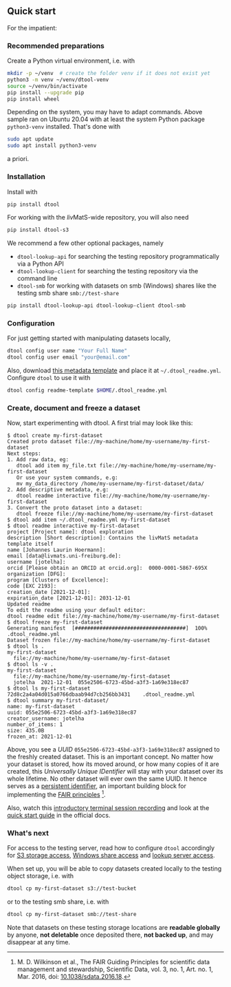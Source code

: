 ## Quick start

For the impatient:

### Recommended preparations

Create a Python virtual environment, i.e. with

```bash
mkdir -p ~/venv  # create the folder venv if it does not exist yet
python3 -m venv ~/venv/dtool-venv
source ~/venv/bin/activate
pip install --upgrade pip
pip install wheel 

```

Depending on the system, you may have to adapt commands. 
Above sample ran on Ubuntu 20.04 with at least the system Python package
`python3-venv` installed. That's done with

```bash
sudo apt update
sudo apt install python3-venv
```

a priori.

### Installation

Install with 

```bash
pip install dtool
```

For working with the *liv*MatS-wide repository, you will also need

```bash
pip install dtool-s3
```

We recommend a few other optional packages, namely

* `dtool-lookup-api` for searching the testing repository programmatically via a Python API
* `dtool-lookup-client` for searching the testing repository via the command line
* `dtool-smb` for working with datasets on smb (Windows) shares like the testing smb share `smb://test-share`

```bash
pip install dtool-lookup-api dtool-lookup-client dtool-smb
```

### Configuration

For just getting started with manipulating datasets locally, 

```bash
dtool config user name "Your Full Name"
dtool config user email "your@email.com"
```

Also, download [this metadata template](../../samples/dtool_readme.yml)
and place it at `~/.dtool_readme.yml`. Configure `dtool` to use it with

```bash
dtool config readme-template $HOME/.dtool_readme.yml
```

### Create, document and freeze a dataset

Now, start experimenting with dtool. A first trial may look like this:

```console
$ dtool create my-first-dataset
Created proto dataset file://my-machine/home/my-username/my-first-dataset
Next steps: 
1. Add raw data, eg:
   dtool add item my_file.txt file://my-machine/home/my-username/my-first-dataset
   Or use your system commands, e.g: 
   mv my_data_directory /home/my-username/my-first-dataset/data/
2. Add descriptive metadata, e.g: 
   dtool readme interactive file://my-machine/home/my-username/my-first-dataset
3. Convert the proto dataset into a dataset: 
   dtool freeze file://my-machine/home/my-username/my-first-dataset
$ dtool add item ~/.dtool_readme.yml my-first-dataset
$ dtool readme interactive my-first-dataset
project [Project name]: dtool exploration
description [Short description]: Contains the livMatS metadata template itself
name [Johannes Laurin Hoermann]: 
email [data@livmats.uni-freiburg.de]: 
username [jotelha]: 
orcid [Please obtain an ORCID at orcid.org]:  0000-0001-5867-695X 
organization [DFG]:
program [Clusters of Excellence]: 
code [EXC 2193]: 
creation_date [2021-12-01]: 
expiration_date [2021-12-01]: 2031-12-01 
Updated readme 
To edit the readme using your default editor:
dtool readme edit file://my-machine/home/my-username/my-first-dataset
$ dtool freeze my-first-dataset
Generating manifest  [####################################]  100%  .dtool_readme.yml
Dataset frozen file://my-machine/home/my-username/my-first-dataset
$ dtool ls .
my-first-dataset
  file://my-machine/home/my-username/my-first-dataset
$ dtool ls -v .
my-first-dataset
  file://my-machine/home/my-username/my-first-dataset
  jotelha  2021-12-01  055e2506-6723-45bd-a3f3-1a69e318ec87
$ dtool ls my-first-dataset
72d8c2a4a04d015a0766dbaab94d7cb256bb3431	.dtool_readme.yml
$ dtool summary my-first-dataset/
name: my-first-dataset
uuid: 055e2506-6723-45bd-a3f3-1a69e318ec87
creator_username: jotelha
number_of_items: 1
size: 435.0B
frozen_at: 2021-12-01
```

Above, you see a *UUID* `055e2506-6723-45bd-a3f3-1a69e318ec87` assigned to the
freshly created dataset. This is an important concept. No matter how your dataset is stored,
how its moved around, or how many copies of it are created, this *Universally Unique IDentifier* will stay 
with your dataset over its whole lifetime. No other dataset will ever own the same UUID.
It hence serves as a [persistent identifier](https://en.wikipedia.org/wiki/Persistent_identifier),
an important building block for implementing the [FAIR principles](https://doi.org/10.1038/sdata.2016.18) [^1].

Also, watch this [introductory terminal session recording](https://asciinema.org/a/447560)
and look at the [quick start guide](https://dtool.readthedocs.io/en/latest/quick_start_guide.html) 
in the official docs.

### What's next

For access to the testing server, read how to configure `dtool` accordingly for [S3 storage access](022_configuration_endpoint_s3.md),
 [Windows share access](023_configuration_endpoint_smb.md)
and [lookup server access](024_configuration_lookup_server.md).

When set up, you will be able to copy datasets created locally to the testing 
object storage, i.e. with

```bash
dtool cp my-first-dataset s3://test-bucket
```

or to the testing smb share, i.e. with

```bash
dtool cp my-first-dataset smb://test-share
```

Note that datasets on these testing storage locations are 
**readable globally** by anyone, **not deletable** once deposited there, 
**not backed up**, and may disappear at any time.

[^1]: M. D. Wilkinson et al., The FAIR Guiding Principles for scientific data management and stewardship, Scientific Data, vol. 3, no. 1, Art. no. 1, Mar. 2016, doi: [10.1038/sdata.2016.18](https://doi.org/10.1038/sdata.2016.18).
